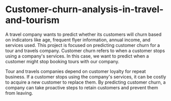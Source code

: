 # Customer-churn-analysis-in-travel-and-tourism
A travel company wants to predict whether its customers will churn based on indicators like age, frequent flyer information, annual income, and services used. This project is focused on predicting customer churn for a tour and travels company. Customer churn refers to when a customer stops using a company's services. In this case, we want to predict when a customer might stop booking tours with our company.

Tour and travels companies depend on customer loyalty for repeat business. If a customer stops using the company's services, it can be costly to acquire a new customer to replace them. By predicting customer churn, a company can take proactive steps to retain customers and prevent them from leaving.
